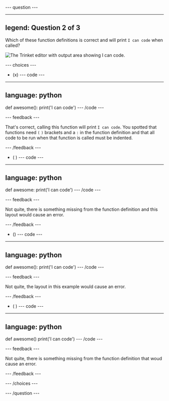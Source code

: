 
--- question ---

---
legend: Question 2 of 3
---

Which of these function definitions is correct and will print `I can code` when called? 

![The Trinket editor with output area showing `I can code`.](images/quiz2.png)

--- choices ---

- (x) 
--- code ---
---
language: python
---
def awesome():
  print('I can code')
--- /code ---

 --- feedback ---

 That's correct, calling this function will print `I can code`. You spotted that functions need `(` `)` brackets and a `:` in the function definition and that all code to be run when that function is called must be indented. 

 --- /feedback ---

- ( ) 
--- code ---
---
language: python
---
def awesome:
  print('I can code')
--- /code ---

 --- feedback ---

 Not quite, there is something missing from the function definition and this layout would cause an error.

 --- /feedback ---

- () 
--- code ---
---
language: python
---
def awesome():
print('I can code')
--- /code ---

 --- feedback ---

 Not quite, the layout in this example would cause an error. 

 --- /feedback ---

- ( ) 
--- code ---
---
language: python
---
def awesome()
  print('I can code')
--- /code ---

 --- feedback ---

Not quite, there is something missing from the function definition that woud cause an error.

 --- /feedback ---

--- /choices ---

--- /question ---